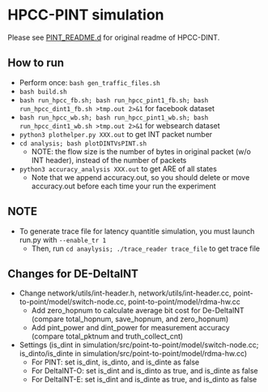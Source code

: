 # HPCC-PINT simulation

Please see [PINT_README.d](./PINT_README.md) for original readme of HPCC-DINT.

## How to run

- Perform once: `bash gen_traffic_files.sh`
- `bash build.sh`
- `bash run_hpcc_fb.sh; bash run_hpcc_pint1_fb.sh; bash run_hpcc_dint1_fb.sh >tmp.out 2>&1` for facebook dataset
- `bash run_hpcc_wb.sh; bash run_hpcc_pint1_wb.sh; bash run_hpcc_dint1_wb.sh >tmp.out 2>&1` for websearch dataset
- `python3 plothelper.py XXX.out` to get INT packet number
- `cd analysis; bash plotDINTVsPINT.sh`
	+ NOTE: the flow size is the number of bytes in original packet (w/o INT header), instead of the number of packets
- `python3 accuracy_analysis XXX.out` to get ARE of all states
	+ Note that we append accuracy.out, so you should delete or move accuracy.out before each time your run the experiment

## NOTE

- To generate trace file for latency quantitle simulation, you must launch run.py with `--enable_tr 1`
	+ Then, run `cd anaylysis; ./trace_reader trace_file` to get trace file

## Changes for DE-DeltaINT

- Change network/utils/int-header.h, network/utils/int-header.cc, point-to-point/model/switch-node.cc, point-to-point/model/rdma-hw.cc
	+ Add zero_hopnum to calculate average bit cost for De-DeltaINT (compare total_hopnum, save_hopnum, and zero_hopnum)
	+ Add pint_power and dint_power for measurement accuracy (compare total_pktnum and truth_collect_cnt)
- Settings (is\_dint in simulation/src/point-to-point/model/switch-node.cc; is_dinto/is\_dinte in simulation/src/point-to-point/model/rdma-hw.cc)
	+ For PINT: set is\_dint, is\_dinto, and is\_dinte as false
	+ For DeltaINT-O: set is\_dint and is\_dinto as true, and is\_dinte as false
	+ For DeltaINT-E: set is\_dint and is\_dinte as true, and is\_dinto as false
